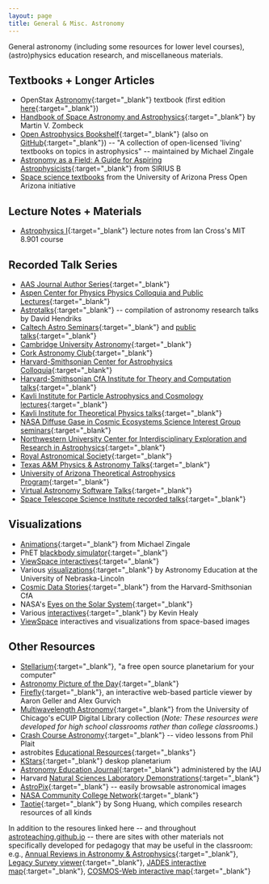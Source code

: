 ```yaml
---
layout: page
title: General & Misc. Astronomy
---
```


General astronomy (including some resources for lower level courses), (astro)physics education research, and miscellaneous materials.

<!-- https://www.nasa.gov/content/goddard/hubble-e-books -->

## Textbooks + Longer Articles
- OpenStax [Astronomy](https://openstax.org/details/books/astronomy-2e){:target="_blank"} textbook (first edition [here](https://openstax.org/details/books/astronomy){:target="_blank"})
- [Handbook of Space Astronomy and Astrophysics](https://ads.harvard.edu/books/hsaa/toc.html){:target="_blank"} by Martin V. Zombeck
- [Open Astrophysics Bookshelf](http://open-astrophysics-bookshelf.github.io){:target="_blank"} (also on [GitHub](https://github.com/Open-Astrophysics-Bookshelf){:target="_blank"}) -- "A collection of open-licensed 'living' textbooks on topics in astrophysics" -- maintained by Michael Zingale
- [Astronomy as a Field: A Guide for Aspiring Astrophysicists](https://arxiv.org/abs/2312.04041){:target="_blank"} from SIRIUS B
- [Space science textbooks](https://open.uapress.arizona.edu/projects/project-collection/spacescience?collectionOrder=spacescience) from the University of Arizona Press Open Arizona initiative

## Lecture Notes + Materials
- [Astrophysics I](https://www.mit.edu/~iancross/8901_2019A/astrophysics_lecture_notes_2019_Crossfield.pdf){:target="_blank"} lecture notes from Ian Cross's MIT 8.901 course

## Recorded Talk Series
- [AAS Journal Author Series](https://www.youtube.com/playlist?list=PLFhVT3VzlwKrArGdcNhtSCF4NbDBd6K5_){:target="_blank"}
- [Aspen Center for Physics Physics Colloquia and Public Lectures](https://www.youtube.com/@AspenPhysics){:target="_blank"}
- [Astrotalks](https://dhendriks.gitlab.io/astrotalks/index.html){:target="_blank"} -- compilation of astronomy research talks by David Hendriks
- [Caltech Astro Seminars](https://www.youtube.com/@CaltechAstroSeminars){:target="_blank"} and [public talks](https://www.youtube.com/@CaltechAstro){:target="_blank"}
- [Cambridge University Astronomy](https://www.youtube.com/@cambridge_astro){:target="_blank"}
- [Cork Astronomy Club](https://www.youtube.com/@corkastronomyclub/videos){:target="_blank"}
- [Harvard-Smithsonian Center for Astrophysics Colloquia](https://www.youtube.com/@cfacolloquium3139){:target="_blank"}
- [Harvard-Smithsonian CfA Institute for Theory and Computation talks](https://www.youtube.com/channel/UCTuACIrLKPTlp6XMZbeipig/videos){:target="_blank"}
- [Kavli Institute for Particle Astrophysics and Cosmology lectures](https://www.youtube.com/@kipac){:target="_blank"}
- [Kavli Institute for Theoretical Physics talks](https://www.youtube.com/@KITP_UCSB){:target="_blank"}
- [NASA Diffuse Gase in Cosmic Ecosystems Science Interest Group seminars](https://www.youtube.com/@NASA_DGCE_SIGSeminars-be2gn){:target="_blank"}
- [Northwestern University Center for Interdisciplinary Exploration and Research in Astrophysics](https://www.youtube.com/channel/UCWNBCI6-SsnoNKXJ-in8Zag){:target="_blank"}
- [Royal Astronomical Society](https://www.youtube.com/@RasOrgUk){:target="_blank"}
- [Texas A&M Physics & Astronomy Talks](https://www.youtube.com/@TAMUPhysAstrLectures){:target="_blank"}
- [University of Arizona Theoretical Astrophysics Program](https://www.youtube.com/@tapuniversityofarizona){:target="_blank"}
- [Virtual Astronomy Software Talks](https://vast-seminars.github.io){:target="_blank"}
- [Space Telescope Science Institute recorded talks](https://www.youtube.com/@stsciresearch6722/featured){:target="_blank"}

## Visualizations
- [Animations](https://zingale.github.io/astro_animations/){:target="_blank"} from Michael Zingale
- PhET [blackbody simulator](https://phet.colorado.edu/sims/html/blackbody-spectrum/latest/blackbody-spectrum_all.html){:target="_blank"}
- [ViewSpace interactives](https://viewspace.org/interactives/unveiling_invisible_universe){:target="_blank"}
- Various [visualizations](https://astro.unl.edu/mobile/){:target="_blank"} by Astronomy Education at the University of Nebraska-Lincoln
- [Cosmic Data Stories](https://www.cosmicds.cfa.harvard.edu/data-stories){:target="_blank"} from the Harvard-Smithsonian CfA
- NASA's [Eyes on the Solar System](https://eyes.nasa.gov/apps/solar-system/#/home){:target="_blank"}
- Various [interactives](https://astromcc.github.io/visualizations/astro-viz.html){:target="_blank"} by Kevin Healy
- [ViewSpace](https://viewspace.org) interactives and visualizations from space-based images

## Other Resources
- [Stellarium](https://stellarium.org){:target="_blank"}, "a free open source planetarium for your computer"
- [Astronomy Picture of the Day](https://apod.nasa.gov/apod/astropix.html){:target="_blank"}
- [Firefly](http://firefly.rcs.northwestern.edu){:target="_blank"}, an interactive web-based particle viewer by Aaron Geller and Alex Gurvich
- [Multiwavelength Astronomy](https://ecuip.lib.uchicago.edu/multiwavelength-astronomy/index.html){:target="_blank"} from the University of Chicago's eCUIP Digital Library collection (*Note: These resources were developed for high school classrooms rather than college classrooms.*)
- [Crash Course Astronomy](https://www.youtube.com/playlist?list=PL8dPuuaLjXtPAJr1ysd5yGIyiSFuh0mIL){:target="_blank"} -- video lessons from Phil Plait
- astrobites [Educational Resources](https://astrobites.org/educational-resources/){:target="_blanks"}
- [KStars](https://kstars.kde.org){:target="_blank"} deskop planetarium
- [Astronomy Education Journal](https://astroedjournal.org/index.php/ijae/index){:target="_blank"} administered by the IAU
- Harvard [Natural Sciences Laboratory Demonstrations](https://sciencedemonstrations.fas.harvard.edu/catalog){:target="_blank"}
- [AstroPix](https://www.astropix.org){:target="_blank"} -- easily browsable astronomical images
- [NASA Community College Network](https://nccn.seti.org){:target="_blank"}
- [Taotie](https://taotie.readthedocs.io/en/latest/index.html){:target="_blank"} by Song Huang, which compiles research resources of all kinds

In addition to the resoures linked here -- and throughout [astroteaching.github.io](https://astroteaching.github.io) -- there are sites with other materials not specifically developed for pedagogy that may be useful in the classroom: e.g., [Annual Reviews in Astronomy & Astrophysics](https://www.annualreviews.org/content/journals/astro){:target="_blank"}, [Legacy Survey viewer](https://www.legacysurvey.org/viewer){:target="_blank"}, [JADES interactive map](https://jades.idies.jhu.edu/?ra=53.1460236&dec=-27.7924835&zoom=3){:target="_blank"}, [COSMOS-Web interactive map](https://cosmos2025.iap.fr/fitsmap/?ra=150.1057998&dec=2.1516383&zoom=5){:target="_blank"}

